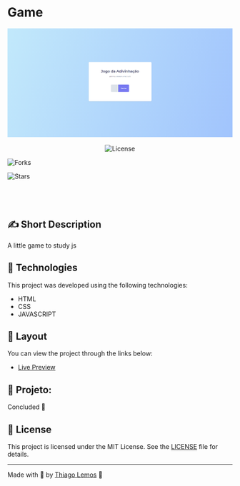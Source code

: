 # Game

<p align="center">
  <img alt="Game" src=".github/desktop.png">
  <!-- <img alt="Calculadora" src=".github/mobile.png"> -->
</p>

<p align="center">
  <img  src="https://img.shields.io/static/v1?label=license&message=MIT&color=131313&labelColor=323A46" alt="License">
  
  <img src="https://img.shields.io/github/forks/thiagolemosdev/jogo-adivinhacao
?label=forks&message=MIT&color=131313&labelColor=323A46" alt="Forks">

<img src="https://img.shields.io/github/stars/thiagolemosdev/jogo-adivinhacao
?label=stars&message=MIT&color=131313&labelColor=323A46" alt="Stars">

</p>

<h1 align="center">
<!--     <img alt="my-onix" title="my-onix-web" src=".github/preview.gif" /> -->
</h1>

<br>

## ✍ Short Description

A little game to study js

## 🧪 Technologies

This project was developed using the following technologies:

- HTML
- CSS
- JAVASCRIPT

<!-- ## 🚀 Getting started
Clone the project and access the folder.
```bash
git clone https://github.com/REPOSITORY
cd my-onix-web
```
Run this command to install the dependencies.
```bash
yarn install
yarn dev
``` -->

## 🔖 Layout

You can view the project through the links below:

- [Live Preview](https://game.thiagolemos.tech/)

<!-- - [Figma](<https://www.figma.com/file/DVibpHTm5PNEXwkNeg6DzJ/DD-%2F-Rocketflix-(Copy)>) -->

<!-- Remembering that you need to have a [Figma](http://figma.com/) account to access it. -->

## 🚧 Projeto:

Concluded 🙌

<!-- ## 🎨 Inspiração:
Figma: https://www.figma.com/file/2A51gQJCk5V6LxcIh2en0b/HBO-Max-Redesign-Web-App-(Community) -->

## 📝 License

This project is licensed under the MIT License. See the [LICENSE](LICENSE) file for details.

---

Made with 💙 by [Thiago Lemos](https://www.thiagolemos.tech) 👋
